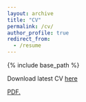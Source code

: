 ```yaml
---
layout: archive
title: "CV"
permalink: /cv/
author_profile: true
redirect_from:
  - /resume
---
```


{% include base_path %}

Download latest CV [here](http://constantin-george.github.io/files/CV_GG.pdf)

<a href="http://constantin-george.github.io/files/CV_GG.pdf" target="_blank">PDF.</a>
